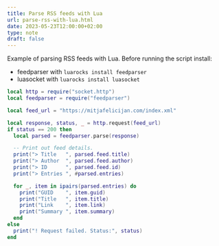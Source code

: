 ```yaml
---
title: Parse RSS feeds with Lua
url: parse-rss-with-lua.html
date: 2023-05-23T12:00:00+02:00
type: note
draft: false
---
```


Example of parsing RSS feeds with Lua. Before running the script install:

- feedparser with `luarocks install feedparser`
- luasocket with `luarocks install luasocket`

```lua
local http = require("socket.http")
local feedparser = require("feedparser")

local feed_url = "https://mitjafelicijan.com/index.xml"

local response, status, _ = http.request(feed_url)
if status == 200 then
  local parsed = feedparser.parse(response)

  -- Print out feed details.
  print("> Title   ", parsed.feed.title)
  print("> Author  ", parsed.feed.author)
  print("> ID      ", parsed.feed.id)
  print("> Entries ", #parsed.entries)

  for _, item in ipairs(parsed.entries) do
    print("GUID    ", item.guid)
    print("Title   ", item.title)
    print("Link    ", item.link)
    print("Summary ", item.summary)
  end
else
  print("! Request failed. Status:", status)
end
```

